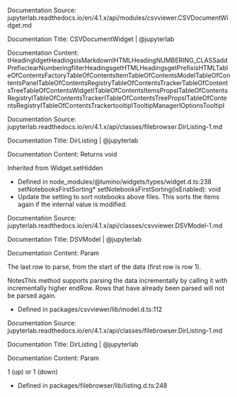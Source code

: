 Documentation Source:
jupyterlab.readthedocs.io/en/4.1.x/api/modules/csvviewer.CSVDocumentWidget.md

Documentation Title:
CSVDocumentWidget | @jupyterlab

Documentation Content:
tHeadingIdgetHeadingsisMarkdownIHTMLHeadingNUMBERING\_CLASSaddPrefixclearNumberingfilterHeadingsgetHTMLHeadingsgetPrefixisHTMLTableOfContentsFactoryTableOfContentsItemTableOfContentsModelTableOfContentsPanelTableOfContentsRegistryTableOfContentsTrackerTableOfContentsTreeTableOfContentsWidgetITableOfContentsItemsPropsITableOfContentsRegistryITableOfContentsTrackerITableOfContentsTreePropsITableOfContentsRegistryITableOfContentsTrackertooltipITooltipManagerIOptionsTooltipI



Documentation Source:
jupyterlab.readthedocs.io/en/4.1.x/api/classes/filebrowser.DirListing-1.md

Documentation Title:
DirListing | @jupyterlab

Documentation Content:
Returns void

Inherited from Widget.setHidden

* Defined in node\_modules/@lumino/widgets/types/widget.d.ts:238
setNotebooksFirstSorting* setNotebooksFirstSorting(isEnabled): void
* Update the setting to sort notebooks above files.
This sorts the items again if the internal value is modified.



Documentation Source:
jupyterlab.readthedocs.io/en/4.1.x/api/classes/csvviewer.DSVModel-1.md

Documentation Title:
DSVModel | @jupyterlab

Documentation Content:
Param

The last row to parse, from the start of the data (first
row is row 1).

NotesThis method supports parsing the data incrementally by calling it with
incrementally higher endRow. Rows that have already been parsed will not be
parsed again.

- Defined in packages/csvviewer/lib/model.d.ts:112



Documentation Source:
jupyterlab.readthedocs.io/en/4.1.x/api/classes/filebrowser.DirListing-1.md

Documentation Title:
DirListing | @jupyterlab

Documentation Content:
Param

1 (up) or 1 (down)

- Defined in packages/filebrowser/lib/listing.d.ts:248



